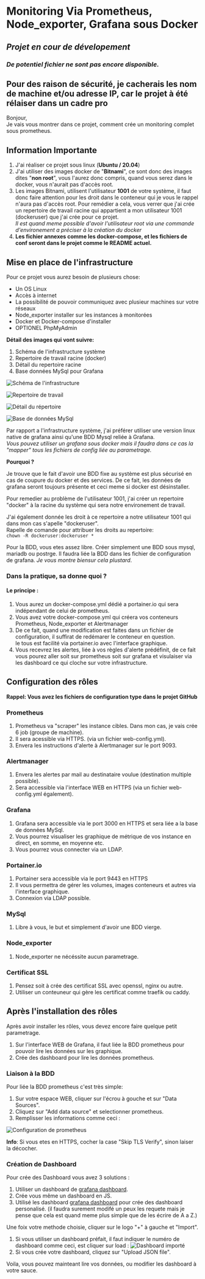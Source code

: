 # **Monitoring Via Prometheus, Node_exporter, Grafana sous Docker** #  
## *Projet en cour de dévelopement* ##  
### *De potentiel fichier ne sont pas encore disponible.* ###  
## Pour des raison de sécurité, je cacherais les nom de machine et/ou adresse IP, car le projet à été rélaiser dans un cadre pro ##
Bonjour,  
Je vais vous montrer dans ce projet, comment crée un monitoring complet sous prometheus.  
## **Information Importante** ##  
1. J'ai réaliser ce projet sous linux (**Ubuntu / 20.04**)  
2. J'ai utiliser des images docker de "**Bitnami**", ce sont donc des images dites "**non root**", vous l'aurez donc compris, quand vous serez dans le docker, vous n'aurait pas d'accès root.  
3. Les images Bitnami, utilisent l'utilisateur **1001** de votre système, il faut donc faire attention pour les droit dans le conteneur qui je vous le rappel n'aura pas d'accès root. Pour remédier a cela, vous verrer que j'ai crée un repertoire de travail racine qui appartient a mon utilisateur 1001 (dockeruser) que j'ai crée pour ce projet.  
   *Il est quand meme possible d'avoir l'utilisateur root via une commande d'environement a préciser à la création du docker*
4. **Les fichier annexes comme les docker-compose, et les fichiers de conf seront dans le projet comme le README actuel.**

## **Mise en place de l'infrastructure** ##  
Pour ce projet vous aurez besoin de plusieurs chose:  
* Un OS Linux  
* Accès à internet
* La possibilité de pouvoir communiquez avec plusieur machines sur votre réseaux
* Node_exporter installer sur les instances à monitorées
* Docker et Docker-compose d'installer  
* OPTIONEL PhpMyAdmin

**Détail des images qui vont suivre:**
1. Schéma de l'infrastructure système
2. Repertoire de travail racine (docker) 
3. Détail du repertoire racine
4. Base données MySql pour Grafana

![Schéma de l'infrastructure](https://zupimages.net/up/22/18/3kmj.png)  

![Repertoire de travail](https://zupimages.net/up/22/18/qjat.png)  

![Détail du répertoire](https://zupimages.net/up/22/18/1xsa.png)

![Base de données MySql](https://zupimages.net/up/22/18/j9v4.png)

Par rapport a l'infrastructure système, j'ai préférer utiliser une version linux native de grafana ainsi qu'une BDD Mysql reliée à Grafana.  
*Vous pouvez utiliser un grafana sous docker mais il faudra dans ce cas la "mapper" tous les fichiers de config liée au parametrage.*
  
**Pourquoi ?**  

Je trouve que le fait d'avoir une BDD fixe au système est plus sécurisé en cas de coupure du docker et des services. De ce fait, les données de grafana seront toujours présente et ceci meme si docker est désinstaller.  

Pour remedier au problème de l'utilisateur 1001, j'ai créer un repertoire "docker" à la racine du système qui sera notre environement de travail.  

J'ai également donnée les droit à ce repertoire a notre utilisateur 1001 qui dans mon cas s'apelle "dockeruser".  
Rapelle de comande pour attribuer les droits au repertoire:  
`chown -R dockeruser:dockeruser *`  

Pour la BDD, vous etes assez libre. Créer simplement une BDD sous mysql, mariadb ou postrge. Il faudra liée la BDD dans les fichier de configuration de grafana. *Je vous montre biensur cela plustard*.  

### **Dans la pratique, sa donne quoi ?** ###  
#### Le principe :  ####
1. Vous aurez un docker-compose.yml dédié a portainer.io qui sera indépendant de celui de prometheus.  
2. Vous avez votre docker-compose.yml qui créera vos conteneurs Prometheus, Node_exporter et Alertmanager  
3. De ce fait, quand une modification est faites dans un fichier de configuration, il suffirat de redémarer le conteneur en question.  
le tous est facilité via portainer.io avec l'interface graphique.  
4. Vous recevrez les alertes, liée à vos règles d'alerte prédéfinit, de ce fait vous pourez aller soit sur prometheus soit sur grafana et visulaiser via les dashboard ce qui cloche sur votre infrastructure.

## Configuration des rôles ##  
**Rappel: Vous avez les fichiers de configuration type dans le projet GitHub**  
### Prometheus ###  
1. Prometheus va "scraper" les instance cibles. Dans mon cas, je vais crée 6 job (groupe de machine).
2. Il sera acessible via HTTPS. (via un fichier web-config.yml).
3. Envera les instructions d'alerte à Alertmanager sur le port 9093.  

### Alertmanager ###
1. Envera les alertes par mail au destinataire voulue (destination multiple possible).
2. Sera accessible via l'interface WEB en HTTPS (via un fichier web-config.yml également).

### Grafana ###
1. Grafana sera accessible via le port 3000 en HTTPS et sera liée a la base de données MySql.
2. Vous pourrez visualiser les graphique de métrique de vos instance en direct, en somme, en moyenne etc.
3. Vous pourrez vous connecter via un LDAP.

### Portainer.io ###
1. Portainer sera accessible via le port 9443 en HTTPS
2. Il vous permettra de gérer les volumes, images conteneurs et autres via l'interface graphique.
3. Connexion via LDAP possible.  

### MySql ###
1. Libre à vous, le but et simplement d'avoir une BDD vierge.  
   
### Node_exporter ###
1. Node_exporter ne nécéssite aucun parametrage.  
   
### Certificat SSL
1. Pensez soit à crée des certificat SSL avec openssl, nginx ou autre.
2. Utiliser un conteuneur qui gère les certificat comme traefik ou caddy.

## Après l'installation des rôles ##  
Après avoir installer les rôles, vous devez encore faire quelque petit parametrage.  
1. Sur l'interface WEB de Grafana, il faut liée la BDD prometheus pour pouvoir lire les données sur les graphique.
2. Crée des dashboard pour lire les données prometheus.  

### Liaison à la BDD ###
Pour liée la BDD prometheus c'est très simple:  
1. Sur votre espace WEB, cliquer sur l'écrou à gouche et sur "Data Sources".
2. Cliquez sur "Add data source" et selectionner prometheus.
3. Remplisser les informations comme ceci :

![Configuration de prometheus](https://zupimages.net/up/22/18/x6vk.png)

**Info**: Si vous etes en HTTPS, cocher la case "Skip TLS Verify", sinon laiser la décocher.  
### Création de Dashboard ###  
Pour crée des Dashboard vous avez 3 solutions :  
1. Utiliser un dashboard de [grafana dashboard](https://grafana.com/grafana/dashboards/).
2. Crée vous même un dashboard en JS.
3. Utilisé les dashboard [grafana dashboard](https://grafana.com/grafana/dashboards/) pour crée des dashboard personalisé. (il faudra surement modifé un peux les requete mais je pense que cela est quand meme plus simple que de les écrire de A a Z.)  

Une foix votre methode choisie, cliquer sur le logo "+" à gauche et "Import".  
1. Si vous utiliser un dashboard préfait, il faut indiquer le numéro de dashboard comme ceci, est cliquer sur load : 
   ![Dashboard importé](https://zupimages.net/up/22/18/x881.png) 
2. Si vous crée votre dashboard, cliquez sur "Upload JSON file".  

Voila, vous pouvez mainteant lire vos données, ou modifier les dashboard à votre sauce.
